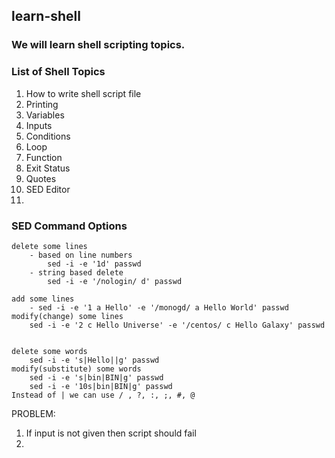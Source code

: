 ## learn-shell

### We will learn shell scripting topics.

### List of Shell Topics

1. How to write shell script file
2. Printing
3. Variables
4. Inputs
5. Conditions
6. Loop
7. Function
8. Exit Status
9. Quotes
10. SED Editor
11.


### SED Command Options
```
delete some lines 
    - based on line numbers 
        sed -i -e '1d' passwd 
    - string based delete 
        sed -i -e '/nologin/ d' passwd

add some lines 
    - sed -i -e '1 a Hello' -e '/monogd/ a Hello World' passwd 
modify(change) some lines 
    sed -i -e '2 c Hello Universe' -e '/centos/ c Hello Galaxy' passwd


delete some words 
    sed -i -e 's|Hello||g' passwd 
modify(substitute) some words 
    sed -i -e 's|bin|BIN|g' passwd 
    sed -i -e '10s|bin|BIN|g' passwd 
Instead of | we can use / , ?, :, ;, #, @

```

PROBLEM:
1. If input is not given then script should fail
2. 